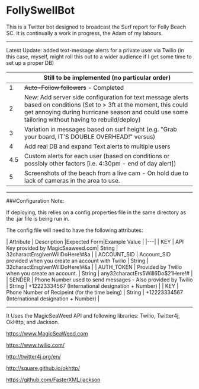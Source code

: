 # FollySwellBot
This is a Twitter bot designed to broadcast the Surf report for Folly Beach SC. It is continually a work in progress, the Adam of my labours.


---

Latest Update: added text-message alerts for a private user via Twilio (in this case, myself, might roll this out to a wider audience if I get some time to set up a proper DB) 



|   | Still to be implemented (no particular order) |
|---| --- | 
| 1  | <del> Auto-Follow followers</del>  - Completed |
| 2  | New: Add server side configuration for text message alerts based on conditions (Set to > 3ft at the moment, this could get annoying during hurricane season and could use some tailoring without having to rebuild/deploy)| 
| 3  |Variation in messages based on surf height (e.g. "Grab your board, IT'S DOUBLE OVERHEAD!" versus)|
| 4  |Add real DB and expand Text alerts to multiple users |
| 4.5| Custom alerts for each user (based on conditions or possibly other factors [i.e. 4:30pm - end of day alert]) |
| 5  |Screenshots of the beach from a live cam - On hold due to lack of cameras in the area to use.|


---


###Configuration Note:


If deploying, this relies on a config.properties file in the same directory as the .jar file is being run in. 


The config file will need to have the following attributes: 


| Attribute  | Description |Expected Form|Example Value |
|---|
|  KEY | API Key provided by MagicSeaweed.com| String | 32charactErsgivenWillDoHere!#&a |
|  ACCOUNT_SID | Account_SID provided when you create an account with Twilio | String | 32charactErsgivenWillDoHere!#&a |
|  AUTH_TOKEN | Provided by Twilio when you create an account. | String | any32charactErs5Will6Do$21Here!# |
|  SENDER | Phone Number used to send messages - Also provided by Twilio | String | +12223334567 (International designation + Number) |
|  KEY | Phone Number of Recipeint (for the time being) | String | +12223334567 (International designation + Number) |



---


It Uses the MagicSeaWeed API and following libraries: Twilio, Twitter4j, OkHttp, and Jackson.

https://www.MagicSeaWeed.com

https://www.twilio.com/

http://twitter4j.org/en/

http://square.github.io/okhttp/

https://github.com/FasterXML/jackson

